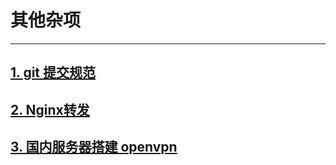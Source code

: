 # 其他杂项

------

## [1. git 提交规范](git提交规范.md)

## [2. Nginx转发](Nginx转发.md)

## [3. 国内服务器搭建 openvpn](国内服务器搭建openvpn.md)
